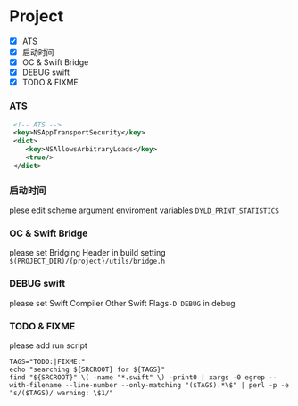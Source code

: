 # Project

- [x] ATS
- [x] 启动时间
- [x] OC & Swift Bridge
- [x] DEBUG swift
- [x] TODO & FIXME

### ATS

```xml
 <!-- ATS -->
 <key>NSAppTransportSecurity</key>
 <dict>
    <key>NSAllowsArbitraryLoads</key>
    <true/>
 </dict>
```

### 启动时间

plese edit scheme argument enviroment variables 
    ``DYLD_PRINT_STATISTICS``

### OC & Swift Bridge

please set Bridging Header in  build setting
``$(PROJECT_DIR)/{project}/utils/bridge.h``

### DEBUG swift

please set Swift Compiler Other Swift Flags``-D DEBUG`` in debug

### TODO & FIXME

please add run script 
```
TAGS="TODO:|FIXME:"
echo "searching ${SRCROOT} for ${TAGS}"
find "${SRCROOT}" \( -name "*.swift" \) -print0 | xargs -0 egrep --with-filename --line-number --only-matching "($TAGS).*\$" | perl -p -e "s/($TAGS)/ warning: \$1/"
```